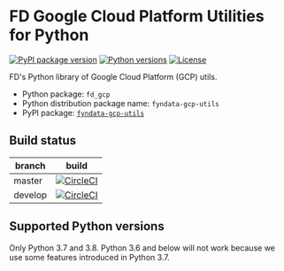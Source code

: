 FD Google Cloud Platform Utilities for Python
================================================

[![PyPI package version](https://img.shields.io/pypi/v/fyndata-gcp-utils.svg)](https://pypi.org/project/fyndata-gcp-utils/)
[![Python versions](https://img.shields.io/pypi/pyversions/fyndata-gcp-utils.svg)](https://pypi.org/project/fyndata-gcp-utils/)
[![License](https://img.shields.io/pypi/l/fyndata-gcp-utils.svg)](https://pypi.org/project/fyndata-gcp-utils/)

FD's Python library of Google Cloud Platform (GCP) utils.

- Python package: `fd_gcp`
- Python distribution package name: `fyndata-gcp-utils`
- PyPI package: [`fyndata-gcp-utils`](https://pypi.org/project/fyndata-gcp-utils/)


## Build status

| branch  | build |
| ------- | ----- |
| master  | [![CircleCI](https://circleci.com/gh/fyntex/gcp-utils-python/tree/master.svg?style=svg)](https://circleci.com/gh/fyntex/gcp-utils-python/tree/master) |
| develop | [![CircleCI](https://circleci.com/gh/fyntex/gcp-utils-python/tree/develop.svg?style=svg)](https://circleci.com/gh/fyntex/gcp-utils-python/tree/develop) |


## Supported Python versions

Only Python 3.7 and 3.8. Python 3.6 and below will not work because we use some features introduced
in Python 3.7.
